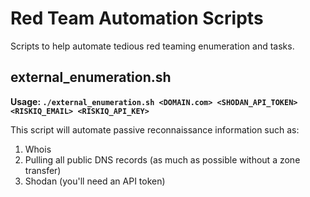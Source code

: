 # Red Team Automation Scripts
Scripts to help automate tedious red teaming enumeration and tasks.

external_enumeration.sh
---
__Usage: `./external_enumeration.sh <DOMAIN.com> <SHODAN_API_TOKEN> <RISKIQ_EMAIL> <RISKIQ_API_KEY>`__

This script will automate passive reconnaissance information such as:

1. Whois
2. Pulling all public DNS records (as much as possible without a zone transfer)
3. Shodan (you'll need an API token)
